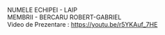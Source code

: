 NUMELE ECHIPEI - LAIP
<br>
MEMBRII - BERCARU ROBERT-GABRIEL
<br>
Video de Prezentare : https://youtu.be/r5YKAuf_7HE
